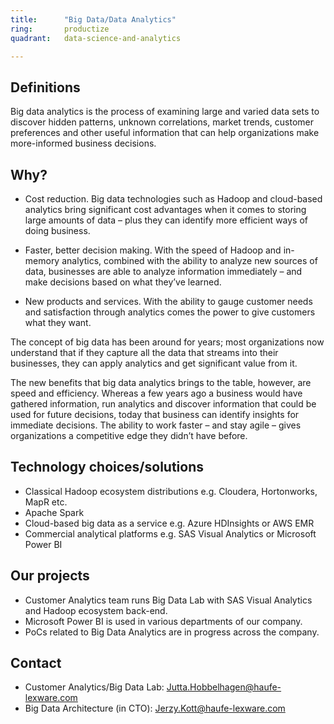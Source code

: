 ```yaml
---
title:      "Big Data/Data Analytics"
ring:       productize
quadrant:   data-science-and-analytics

---
```




## Definitions ##

Big data analytics is the process of examining large and varied data sets to discover hidden patterns, unknown correlations, market trends, customer preferences and other useful information that can help organizations make more-informed business decisions.

## Why? ##

- Cost reduction. Big data technologies such as Hadoop and cloud-based analytics bring significant cost advantages when it comes to storing large amounts of data – plus they can identify more efficient ways of doing business.

- Faster, better decision making. With the speed of Hadoop and in-memory analytics, combined with the ability to analyze new sources of data, businesses are able to analyze information immediately – and make decisions based on what they’ve learned.

- New products and services. With the ability to gauge customer needs and satisfaction through analytics comes the power to give customers what they want. 

The concept of big data has been around for years; most organizations now understand that if they capture all the data that streams into their businesses, they can apply analytics and get significant value from it. 

The new benefits that big data analytics brings to the table, however, are speed and efficiency. Whereas a few years ago a business would have gathered information, run analytics and discover information that could be used for future decisions, today that business can identify insights for immediate decisions. The ability to work faster – and stay agile – gives organizations a competitive edge they didn’t have before.  



## Technology choices/solutions ##

- Classical Hadoop ecosystem distributions e.g. Cloudera, Hortonworks, MapR etc.
- Apache Spark
- Cloud-based big data as a service e.g. Azure HDInsights or AWS EMR
- Commercial analytical platforms e.g. SAS Visual Analytics or Microsoft Power BI

## Our projects ##

- Customer Analytics team runs Big Data Lab with SAS Visual Analytics and Hadoop ecosystem back-end.
- Microsoft Power BI is used in various departments of our company.
- PoCs related to Big Data Analytics are in progress across the company.
 

## Contact ##
- Customer Analytics/Big Data Lab: <Jutta.Hobbelhagen@haufe-lexware.com>
- Big Data Architecture (in CTO): <Jerzy.Kott@haufe-lexware.com>
